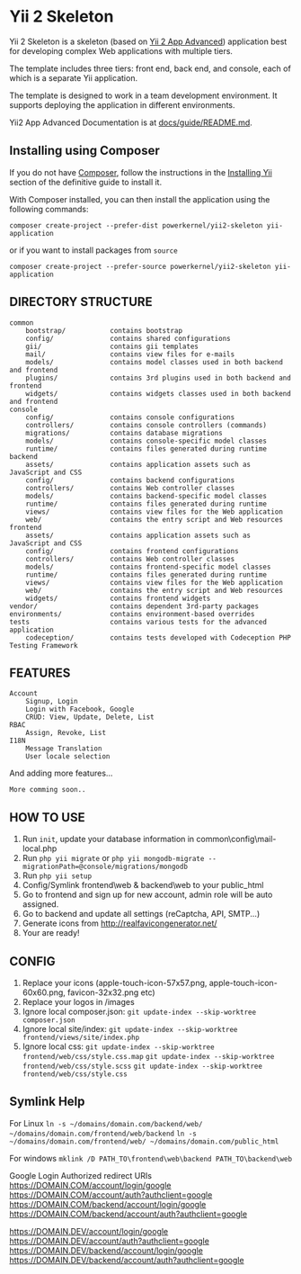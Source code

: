 Yii 2 Skeleton
==============

Yii 2 Skeleton is a skeleton (based on [Yii 2 App Advanced](https://github.com/yiisoft/yii2-app-advanced)) application best for
developing complex Web applications with multiple tiers.

The template includes three tiers: front end, back end, and console, each of which
is a separate Yii application.

The template is designed to work in a team development environment. It supports
deploying the application in different environments.

Yii2 App Advanced Documentation is at [docs/guide/README.md](https://github.com/yiisoft/yii2-app-advanced/blob/master/docs/guide/README.md).

## Installing using Composer

If you do not have [Composer](http://getcomposer.org/), follow the instructions in the
[Installing Yii](https://github.com/yiisoft/yii2/blob/master/docs/guide/start-installation.md#installing-via-composer) section of the definitive guide to install it.

With Composer installed, you can then install the application using the following commands:

    composer create-project --prefer-dist powerkernel/yii2-skeleton yii-application
or if you want to install packages from ```source```

    composer create-project --prefer-source powerkernel/yii2-skeleton yii-application

DIRECTORY STRUCTURE
-------------------

```
common
    bootstrap/           contains bootstrap 
    config/              contains shared configurations
    gii/                 contains gii templates
    mail/                contains view files for e-mails
    models/              contains model classes used in both backend and frontend
    plugins/             contains 3rd plugins used in both backend and frontend
    widgets/             contains widgets classes used in both backend and frontend    
console
    config/              contains console configurations
    controllers/         contains console controllers (commands)
    migrations/          contains database migrations
    models/              contains console-specific model classes
    runtime/             contains files generated during runtime
backend
    assets/              contains application assets such as JavaScript and CSS
    config/              contains backend configurations
    controllers/         contains Web controller classes
    models/              contains backend-specific model classes
    runtime/             contains files generated during runtime
    views/               contains view files for the Web application
    web/                 contains the entry script and Web resources
frontend
    assets/              contains application assets such as JavaScript and CSS
    config/              contains frontend configurations
    controllers/         contains Web controller classes
    models/              contains frontend-specific model classes
    runtime/             contains files generated during runtime
    views/               contains view files for the Web application
    web/                 contains the entry script and Web resources
    widgets/             contains frontend widgets
vendor/                  contains dependent 3rd-party packages
environments/            contains environment-based overrides
tests                    contains various tests for the advanced application
    codeception/         contains tests developed with Codeception PHP Testing Framework
```

FEATURES
--------

```
Account
    Signup, Login
    Login with Facebook, Google
    CRUD: View, Update, Delete, List
RBAC
    Assign, Revoke, List
I18N
    Message Translation
    User locale selection    
```

And adding more features...
```
More comming soon..
```

HOW TO USE
----------
1. Run `init`, update your database information in common\config\mail-local.php
2. Run `php yii migrate` or `php yii mongodb-migrate --migrationPath=@console/migrations/mongodb`
3. Run `php yii setup`
4. Config/Symlink frontend\web & backend\web to your public_html
5. Go to frontend and sign up for new account, admin role will be auto assigned.
6. Go to backend and update all settings (reCaptcha, API, SMTP...)
7. Generate icons from http://realfavicongenerator.net/
8. Your are ready!

CONFIG
------
1. Replace your icons (apple-touch-icon-57x57.png, apple-touch-icon-60x60.png, favicon-32x32.png etc)
2. Replace your logos in /images
3. Ignore local composer.json: `git update-index --skip-worktree composer.json`
4. Ignore local site/index: `git update-index --skip-worktree frontend/views/site/index.php`
5. Ignore local css: `git update-index --skip-worktree frontend/web/css/style.css.map`
`git update-index --skip-worktree frontend/web/css/style.scss`
`git update-index --skip-worktree frontend/web/css/style.css`

## Symlink Help
For Linux
```ln -s ~/domains/domain.com/backend/web/ ~/domains/domain.com/frontend/web/backend```
```ln -s ~/domains/domain.com/frontend/web/ ~/domains/domain.com/public_html```


For windows
```mklink /D PATH_TO\frontend\web\backend PATH_TO\backend\web```

Google Login Authorized redirect URIs
https://DOMAIN.COM/account/login/google
https://DOMAIN.COM/account/auth?authclient=google
https://DOMAIN.COM/backend/account/login/google
https://DOMAIN.COM/backend/account/auth?authclient=google

https://DOMAIN.DEV/account/login/google
https://DOMAIN.DEV/account/auth?authclient=google
https://DOMAIN.DEV/backend/account/login/google
https://DOMAIN.DEV/backend/account/auth?authclient=google
